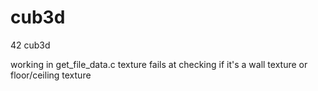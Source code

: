 # cub3d
42 cub3d

working in get_file_data.c texture fails at checking if it's a wall
texture or floor/ceiling texture
